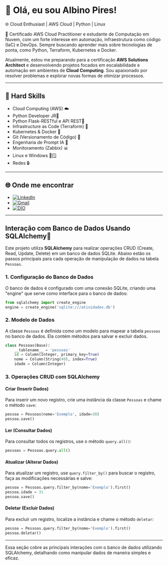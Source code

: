 # 👋 Olá, eu sou Albino Pires!

🌐 Cloud Enthusiast | AWS Cloud | Python | Linux 

🚀 Certificado AWS Cloud Practitioner e estudante de Computação em Nuvem, com um forte interesse em automação, infraestrutura como código (IaC) e DevOps. Sempre buscando aprender mais sobre tecnologias de ponta, como Python, Terraform, Kubernetes e Docker.

Atualmente, estou me preparando para a certificação **AWS Solutions Architect** e desenvolvendo projetos focados em escalabilidade e automação em ambientes de **Cloud Computing**. Sou apaixonado por resolver problemas e explorar novas formas de otimizar processos.

---

## 🚀 Hard Skills

- Cloud Computing (AWS) ☁️
- Python Developer JR🐍
- Python Flask-RESTful e API REST🐍
- Infrastructure as Code (Terraform) 📜
- Kubernetes & Docker 🐳
- Git (Versionamento de Código) 🔧
- Engenharia de Prompt IA 🤖
- Monitoramento (Zabbix) 📊
- Linux e Windows 🐧🪟
- Redes 🔒

---

## 🌐 Onde me encontrar

- [![LinkedIn](https://img.shields.io/badge/LinkedIn-0077B5?style=for-the-badge&logo=linkedin&logoColor=white)](https://www.linkedin.com/in/albino-pires-b188391b3/)
- [![Gmail](https://img.shields.io/badge/Gmail-333333?style=for-the-badge&logo=gmail&logoColor=red)](mailto:albinofp34@gmail.com)
- [![DIO](https://img.shields.io/badge/DIO-30A3DC?style=for-the-badge&logo=data:image/png;base64,iVBORw0KGgoAAAANSUhEUgAAAMgAAADICAMAAACahl6sAAAAKlBMVEUBCQn///8AAADMzMzX19fGxsYxMTHs7OypqanU1NQsLCwzMzNdXV2ampqysrKg2cPMAAAAAXRSTlMAQObYZgAAAP9JREFUeF7t2qEJwiAQRNGZyP9Xzr4W0NBBA8+YkUdm7p+al0FCIiCAQCBBgO+BX8dGZNBjJXyD8UK1y8GAQHBwAAAAAAAAAAAAB8x/wuJ3tnN/C+HYTnZO8LN+SrmU2/klrTG/VqXWQt6SbvmNbclY/TGWaTXc6zxVqXt8lrbGR2xJSfbbVmLVyxrpJlLtc0WW0ayDtvTNeUX2+6iMbUl77DduI/F7lmHMyLdsb+wPZtp45Fxb5l+nMOqMxqSc5PZUl2dG9KM4l9Kmvr67Rs5S8fQwAAAAAElFTkSuQmCC)](https://www.dio.me/users/albinofp34)

---

## Interação com Banco de Dados Usando SQLAlchemy📜

Este projeto utiliza **SQLAlchemy** para realizar operações CRUD (Create, Read, Update, Delete) em um banco de dados SQLite. Abaixo estão os passos principais para cada operação de manipulação de dados na tabela `Pessoas`.

### 1. Configuração do Banco de Dados

O banco de dados é configurado com uma conexão SQLite, criando uma "engine" que serve como interface para o banco de dados:

```python
from sqlalchemy import create_engine
engine = create_engine('sqlite:///atividades.db')
```

### 2. Modelo de Dados

A classe `Pessoas` é definida como um modelo para mapear a tabela `pessoas` no banco de dados. Ela contém métodos para salvar e excluir dados.

```python
class Pessoas(Base):
    __tablename__ = 'pessoas'
    id = Column(Integer, primary_key=True)
    nome = Column(String(40), index=True)
    idade = Column(Integer)
```

### 3. Operações CRUD com SQLAlchemy

#### Criar (Inserir Dados)

Para inserir um novo registro, crie uma instância da classe `Pessoas` e chame o método `save`:

```python
pessoa = Pessoas(nome='Exemplo', idade=30)
pessoa.save()
```

#### Ler (Consultar Dados)

Para consultar todos os registros, use o método `query.all()`:

```python
pessoas = Pessoas.query.all()
```

#### Atualizar (Alterar Dados)

Para atualizar um registro, use `query.filter_by()` para buscar o registro, faça as modificações necessárias e salve:

```python
pessoa = Pessoas.query.filter_by(nome='Exemplo').first()
pessoa.idade = 31
pessoa.save()
```

#### Deletar (Excluir Dados)

Para excluir um registro, localize a instância e chame o método `deletar`:

```python
pessoa = Pessoas.query.filter_by(nome='Exemplo').first()
pessoa.deletar()
```

---

Essa seção cobre as principais interações com o banco de dados utilizando SQLAlchemy, detalhando como manipular dados de maneira simples e eficaz.